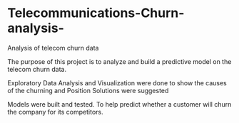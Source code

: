 # Telecommunications-Churn-analysis-
Analysis of telecom churn data

The purpose of this project is to analyze and build a predictive model on the telecom churn data.

Exploratory Data Analysis and Visualization were done to show the causes of the churning and Position Solutions were suggested

Models were built and tested. To help predict whether a customer will churn the company for its competitors. 
